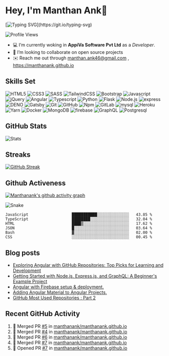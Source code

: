 # Hey, I'm Manthan Ank👋

[![Typing SVG](https://readme-typing-svg.demolab.com?font=Fira+Code&pause=1000&width=435&lines=Front+End+Developer;2%2B+years+of+coding+experience;Wake+Up%2C+Code%2C+Learn%2C+Sleep!)](https://git.io/typing-svg)

![Profile Views](https://komarev.com/ghpvc/?username=manthanank&color=brightgreen)

- 💻 I’m currently woking in **AppiVa Software Pvt Ltd** as a *Developer*.
- 🤝 I’m looking to collaborate on open source projects
- ✉️ Reach me out through manthan.ank46@gmail.com , <https://manthanank.github.io>

## Skills Set

<!-- ![C++](https://img.shields.io/badge/-c++-blue?style=for-the-badge&logo=cplusplus&logoColor=white)
![C](https://img.shields.io/badge/-c-blue?style=for-the-badge&logo=c&logoColor=white) -->
![HTML5](https://img.shields.io/badge/-HTML5-orange?style=for-the-badge&logo=HTML5&logoColor=white)
![CSS3](https://img.shields.io/badge/-CSS3-blue?style=for-the-badge&logo=CSS3&logoColor=white)
![SASS](https://img.shields.io/badge/-SASS-pink?style=for-the-badge&logo=SASS&logoColor=white)
![TailwindCSS](https://img.shields.io/badge/-TailwindCSS-black?style=for-the-badge&logo=Tailwindcss&logoColor=blue)
![Bootstrap](https://img.shields.io/badge/-Bootstrap-blue?style=for-the-badge&logo=bootstrap&logoColor=white)
![Javascript](https://img.shields.io/badge/-JavaScript-yellow?style=for-the-badge&logo=Javascript&logoColor=white)
![jQuery](https://img.shields.io/badge/-jQuery-grren?style=for-the-badge&logo=jquery&logoColor=white)
![Angular](https://img.shields.io/badge/-Angular-darkred?style=for-the-badge&logo=Angular&logoColor=white)
![Typescript](https://img.shields.io/badge/-Typescript-blue?style=for-the-badge&logo=Typescript&logoColor=white)
![Python](https://img.shields.io/badge/-Python-blue?style=for-the-badge&logo=Python&logoColor=white)
![Flask](https://img.shields.io/badge/-flask-black?style=for-the-badge&logo=flask&logoColor=white)
![Node.js](https://img.shields.io/badge/-Node.js-grren?style=for-the-badge&logo=Node.js&logoColor=white)
![express](https://img.shields.io/badge/-express-white?style=for-the-badge&logo=express&logoColor=black)
![DENO](https://img.shields.io/badge/-deno-black?style=for-the-badge&logo=deno&logoColor=white)
![Gatsby](https://img.shields.io/badge/-Gatsby-grren?style=for-the-badge&logo=gatsby&logoColor=white)
![Git](https://img.shields.io/badge/-Git-orange?style=for-the-badge&logo=Git&logoColor=white)
![GitHub](https://img.shields.io/badge/-GitHub-black?style=for-the-badge&logo=GitHub&logoColor=white)
![Npm](https://img.shields.io/badge/-NPM-blue?style=for-the-badge&logo=Npm&logoColor=white)
![GitLab](https://img.shields.io/badge/-gitlab-orange?style=for-the-badge&logo=gitlab&logoColor=white)
![mysql](https://img.shields.io/badge/-mysql-white?style=for-the-badge&logo=mysql&logoColor=black)
![Heroku](https://img.shields.io/badge/-Heroku-blue?style=for-the-badge&logo=Heroku&logoColor=white)
![Yarn](https://img.shields.io/badge/-Yarn-blue?style=for-the-badge&logo=Yarn&logoColor=white)
![Docker](https://img.shields.io/badge/-Docker-blue?style=for-the-badge&logo=Docker&logoColor=white)
![MongoDB](https://img.shields.io/badge/-MongoDB-white?style=for-the-badge&logo=MongoDB&logoColor=green)
![firebase](https://img.shields.io/badge/-firebase-yellow?style=for-the-badge&logo=firebase&logoColor=white)
![GraphQL](https://img.shields.io/badge/-graphql-white?style=for-the-badge&logo=graphql&logoColor=pink)
![Postgresql](https://img.shields.io/badge/-postgresql-blue?style=for-the-badge&logo=postgresql&logoColor=white)

## GitHub Stats

![Stats](https://github-readme-stats.vercel.app/api?username=manthanank&show_icons=true&locale=en&theme=dark)

## Streaks

[![GitHub Streak](https://streak-stats.demolab.com?user=manthanank&theme=dark)](https://git.io/streak-stats)

## Github Activeness

[![Manthanank's github activity graph](https://github-readme-activity-graph.cyclic.app/graph?username=manthanank&theme=xcode&line=9e4c98&point=403d3d&area=true&hide_border=true)](https://github.com/manthanank/github-readme-activity-graph)

<!-- [![Manthanank's github activity graph](https://activity-graph.herokuapp.com/graph?username=manthanank&theme=xcode)](https://github.com/manthanank/github-readme-activity-graph) -->

![Snake](https://raw.githubusercontent.com/manthanank/manthanank/c3caee62181bfdbe3a20afa7249203aee20402a8/github-contribution-grid-snake.svg)

<!--START_SECTION:waka-->

```text
JavaScript                   ███████████░░░░░░░░░░░░░░   43.85 %
TypeScript                   ████████░░░░░░░░░░░░░░░░░   32.04 %
HTML                         ████▒░░░░░░░░░░░░░░░░░░░░   17.62 %
JSON                         █░░░░░░░░░░░░░░░░░░░░░░░░   03.64 %
Bash                         ▓░░░░░░░░░░░░░░░░░░░░░░░░   02.00 %
CSS                          ░░░░░░░░░░░░░░░░░░░░░░░░░   00.45 %
```

<!--END_SECTION:waka-->

## Blog posts

<!-- DEVTO:START -->
- [Exploring Angular with GitHub Repositories: Top Picks for Learning and Development](https://dev.to/manthanank/exploring-angular-with-github-repositories-top-picks-for-learning-and-development-7ci)
- [Getting Started with Node.js, Express.js, and GraphQL: A Beginner's Example Project](https://dev.to/manthanank/getting-started-with-nodejs-expressjs-and-graphql-a-beginners-example-project-523k)
- [Angular with Firebase setup & deployment.](https://dev.to/manthanank/getting-started-with-angular-and-firebase-a-step-by-step-guide-to-deploy-to-firebase-2d3b)
- [Adding Angular Material to Angular Projects.](https://dev.to/manthanank/adding-angular-material-to-angular-projects-3bc4)
- [GitHub Most Used Repositories : Part 2](https://dev.to/manthanank/github-repositories-part-2-3pp3)
<!-- DEVTO:END -->

<!-- MEDIUM:START -->
<!-- MEDIUM:END -->

<!-- HASHNODE_BLOG:START -->

<!-- HASHNODE_BLOG:END -->

## Recent GitHub Activity

<!--START_SECTION:activity-->
1. 🎉 Merged PR [#5](https://github.com/manthanank/manthanank.github.io/pull/5) in [manthanank/manthanank.github.io](https://github.com/manthanank/manthanank.github.io)
2. 🎉 Merged PR [#4](https://github.com/manthanank/manthanank.github.io/pull/4) in [manthanank/manthanank.github.io](https://github.com/manthanank/manthanank.github.io)
3. 🎉 Merged PR [#6](https://github.com/manthanank/manthanank.github.io/pull/6) in [manthanank/manthanank.github.io](https://github.com/manthanank/manthanank.github.io)
4. 🎉 Merged PR [#7](https://github.com/manthanank/manthanank.github.io/pull/7) in [manthanank/manthanank.github.io](https://github.com/manthanank/manthanank.github.io)
5. 💪 Opened PR [#7](https://github.com/manthanank/manthanank.github.io/pull/7) in [manthanank/manthanank.github.io](https://github.com/manthanank/manthanank.github.io)
<!--END_SECTION:activity-->
